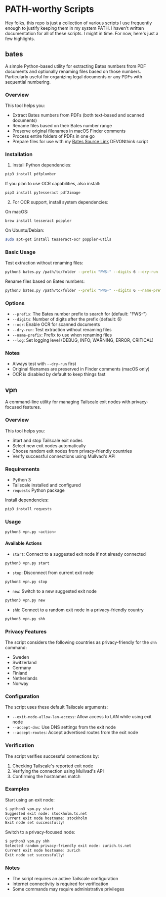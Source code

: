 # PATH-worthy Scripts

Hey folks, this repo is just a collection of various scripts I use frequently enough to justify keeping them in my system PATH. I haven't written documentation for all of these scripts. I might in time. For now, here's just a few highlights.

## bates

A simple Python-based utility for extracting Bates numbers from PDF documents and optionally renaming files based on those numbers. Particularly useful for organizing legal documents or any PDFs with sequential numbering.

### Overview

This tool helps you:
- Extract Bates numbers from PDFs (both text-based and scanned documents)
- Rename files based on their Bates number range
- Preserve original filenames in macOS Finder comments
- Process entire folders of PDFs in one go
- Prepare files for use with my [Bates Source Link](https://sij.ai/sij/DEVONthink/src/branch/main/Bates%20Source%20Link.scpt$0) DEVONthink script

### Installation

1. Install Python dependencies:
```bash
pip3 install pdfplumber
```

If you plan to use OCR capabilities, also install:
```bash
pip3 install pytesseract pdf2image
```

2. For OCR support, install system dependencies:

On macOS:
```bash
brew install tesseract poppler
```

On Ubuntu/Debian:
```bash
sudo apt-get install tesseract-ocr poppler-utils
```

### Basic Usage

Test extraction without renaming files:
```bash
python3 bates.py /path/to/folder --prefix "FWS-" --digits 6 --dry-run
```

Rename files based on Bates numbers:
```bash
python3 bates.py /path/to/folder --prefix "FWS-" --digits 6 --name-prefix "FWS "
```

### Options

- `--prefix`: The Bates number prefix to search for (default: "FWS-")
- `--digits`: Number of digits after the prefix (default: 6)
- `--ocr`: Enable OCR for scanned documents
- `--dry-run`: Test extraction without renaming files
- `--name-prefix`: Prefix to use when renaming files
- `--log`: Set logging level (DEBUG, INFO, WARNING, ERROR, CRITICAL)

### Notes

- Always test with `--dry-run` first
- Original filenames are preserved in Finder comments (macOS only)
- OCR is disabled by default to keep things fast




## vpn

A command-line utility for managing Tailscale exit nodes with privacy-focused features.

### Overview

This tool helps you:
- Start and stop Tailscale exit nodes
- Select new exit nodes automatically
- Choose random exit nodes from privacy-friendly countries
- Verify successful connections using Mullvad's API

### Requirements

- Python 3
- Tailscale installed and configured
- `requests` Python package

Install dependencies:
```bash
pip3 install requests
```

### Usage

```bash
python3 vpn.py <action>
```

#### Available Actions

- `start`: Connect to a suggested exit node if not already connected
```bash
python3 vpn.py start
```

- `stop`: Disconnect from current exit node
```bash
python3 vpn.py stop
```

- `new`: Switch to a new suggested exit node
```bash
python3 vpn.py new
```

- `shh`: Connect to a random exit node in a privacy-friendly country
```bash
python3 vpn.py shh
```

### Privacy Features

The script considers the following countries as privacy-friendly for the `shh` command:
- Sweden
- Switzerland
- Germany
- Finland
- Netherlands
- Norway

### Configuration

The script uses these default Tailscale arguments:
- `--exit-node-allow-lan-access`: Allow access to LAN while using exit node
- `--accept-dns`: Use DNS settings from the exit node
- `--accept-routes`: Accept advertised routes from the exit node

### Verification

The script verifies successful connections by:
1. Checking Tailscale's reported exit node
2. Verifying the connection using Mullvad's API
3. Confirming the hostnames match

### Examples

Start using an exit node:
```bash
$ python3 vpn.py start
Suggested exit node: stockholm.ts.net
Current exit node hostname: stockholm
Exit node set successfully!
```

Switch to a privacy-focused node:
```bash
$ python3 vpn.py shh
Selected random privacy-friendly exit node: zurich.ts.net
Current exit node hostname: zurich
Exit node set successfully!
```

### Notes

- The script requires an active Tailscale configuration
- Internet connectivity is required for verification
- Some commands may require administrative privileges
